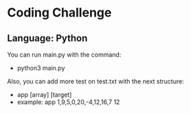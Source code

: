 # Coding Challenge

## Language: Python

You can run main.py with the command:

* python3 main.py

Also, you can add more test on test.txt with the next structure: 

* app [array] [target]
* example: app 1,9,5,0,20,-4,12,16,7 12